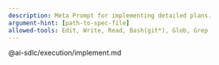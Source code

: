 ```yaml
---
description: Meta Prompt for implementing detailed plans.
argument-hint: [path-to-spec-file]
allowed-tools: Edit, Write, Read, Bash(git*), Glob, Grep
---
```


@ai-sdlc/execution/implement.md

